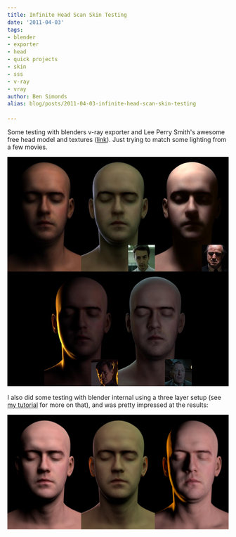 ```yaml
---
title: Infinite Head Scan Skin Testing
date: '2011-04-03'
tags:
- blender
- exporter
- head
- quick projects
- skin
- sss
- v-ray
- vray
author: Ben Simonds
alias: blog/posts/2011-04-03-infinite-head-scan-skin-testing

---
```


Some testing with blenders v-ray exporter and Lee Perry Smith's awesome free head model and textures ([link](http://www.ir-ltd.net/infinite-3d-head-scan-released)). Just trying to match some lighting from a few movies.

![>< ><](/images/old/skintests_infinite.jpg)


I also did some testing with blender internal using a three layer setup (see [my tutorial](http://bensimonds.com/2010/05/31/three-layer-sss-in-blender-demystified/) for more on that), and was pretty impressed at the results:

![>< ><](/images/old/in_blender5.png)
